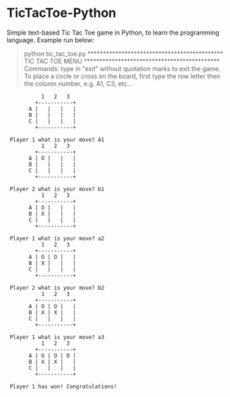 TicTacToe-Python
================

Simple text-based Tic Tac Toe game in Python, to learn the programming language. Example run below:


>python tic_tac_toe.py
     ********************************************
                    TIC TAC TOE MENU
     ********************************************
     Commands: type in "exit" without quotation
     marks to exit the game. To place a circle or
     cross on the board, first type the row letter
     then the column number, e.g. A1, C3, etc...

               1   2   3
             +-----------+
           A |   |   |   |
           B |   |   |   |
           C |   |   |   |
             +-----------+

     Player 1 what is your move? A1
               1   2   3
             +-----------+
           A | O |   |   |
           B |   |   |   |
           C |   |   |   |
             +-----------+

     Player 2 what is your move? b1
               1   2   3
             +-----------+
           A | O |   |   |
           B | X |   |   |
           C |   |   |   |
             +-----------+

     Player 1 what is your move? a2
               1   2   3
             +-----------+
           A | O | O |   |
           B | X |   |   |
           C |   |   |   |
             +-----------+

     Player 2 what is your move? b2
               1   2   3
             +-----------+
           A | O | O |   |
           B | X | X |   |
           C |   |   |   |
             +-----------+

     Player 1 what is your move? a3
               1   2   3
             +-----------+
           A | O | O | O |
           B | X | X |   |
           C |   |   |   |
             +-----------+

     Player 1 has won! Congratulations!

